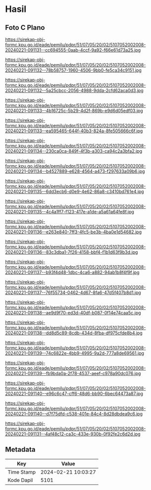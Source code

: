 # Hasil

## Foto C Plano

https://sirekap-obj-formc.kpu.go.id/eade/pemilu/pdpr/51/07/05/20/02/5107052002008-20240221-091131--cc694555-0aab-4ccf-9a92-f66e61d73a25.jpg

https://sirekap-obj-formc.kpu.go.id/eade/pemilu/pdpr/51/07/05/20/02/5107052002008-20240221-091132--78b58757-1960-4506-9bb0-fe5ca34c9151.jpg

https://sirekap-obj-formc.kpu.go.id/eade/pemilu/pdpr/51/07/05/20/02/5107052002008-20240221-091132--5a25cbcc-2056-4988-9dda-2cfd62aca0d3.jpg

https://sirekap-obj-formc.kpu.go.id/eade/pemilu/pdpr/51/07/05/20/02/5107052002008-20240221-091133--4b16725c-5b29-4d2f-869b-e9d6d05edf03.jpg

https://sirekap-obj-formc.kpu.go.id/eade/pemilu/pdpr/51/07/05/20/02/5107052002008-20240221-091133--ea595465-644f-40b3-824a-8fe505666c6f.jpg

https://sirekap-obj-formc.kpu.go.id/eade/pemilu/pdpr/51/07/05/20/02/5107052002008-20240221-091134--230ca0ca-849f-4f3b-a303-ca94c2a3bfa2.jpg

https://sirekap-obj-formc.kpu.go.id/eade/pemilu/pdpr/51/07/05/20/02/5107052002008-20240221-091134--b4527889-e628-4564-a473-f297633a09b6.jpg

https://sirekap-obj-formc.kpu.go.id/eade/pemilu/pdpr/51/07/05/20/02/5107052002008-20240221-091135--6dd3ecb6-d0e9-4e62-86a8-c3410bd761e4.jpg

https://sirekap-obj-formc.kpu.go.id/eade/pemilu/pdpr/51/07/05/20/02/5107052002008-20240221-091135--4c4a1ff7-f123-417e-a1de-a5a61a64fe8f.jpg

https://sirekap-obj-formc.kpu.go.id/eade/pemilu/pdpr/51/07/05/20/02/5107052002008-20240221-091136--e263e840-7ff3-4fc5-be3b-4ba0e1d54682.jpg

https://sirekap-obj-formc.kpu.go.id/eade/pemilu/pdpr/51/07/05/20/02/5107052002008-20240221-091136--83c3dba1-7f26-4158-bbf4-f1b1d63f9b3d.jpg

https://sirekap-obj-formc.kpu.go.id/eade/pemilu/pdpr/51/07/05/20/02/5107052002008-20240221-091137--b93f4d48-1dbc-4ca6-a882-94ab1b8f4f9f.jpg

https://sirekap-obj-formc.kpu.go.id/eade/pemilu/pdpr/51/07/05/20/02/5107052002008-20240221-091137--76f55734-0462-4d67-8fa6-47d5f407b8d1.jpg

https://sirekap-obj-formc.kpu.go.id/eade/pemilu/pdpr/51/07/05/20/02/5107052002008-20240221-091138--ae9d9f70-ed3d-40df-b087-0f14e74caa5c.jpg

https://sirekap-obj-formc.kpu.go.id/eade/pemilu/pdpr/51/07/05/20/02/5107052002008-20240221-091138--dd8d5c89-8cdb-434d-8fba-df975cfde8b4.jpg

https://sirekap-obj-formc.kpu.go.id/eade/pemilu/pdpr/51/07/05/20/02/5107052002008-20240221-091139--74c6822e-4bb9-4995-9a2d-777a8de69561.jpg

https://sirekap-obj-formc.kpu.go.id/eade/pemilu/pdpr/51/07/05/20/02/5107052002008-20240221-091139--fb9bda0a-2f78-4537-aeef-c978a90dc076.jpg

https://sirekap-obj-formc.kpu.go.id/eade/pemilu/pdpr/51/07/05/20/02/5107052002008-20240221-091140--e96c6c47-cff6-48d6-bb90-6bec64473a87.jpg

https://sirekap-obj-formc.kpu.go.id/eade/pemilu/pdpr/51/07/05/20/02/5107052002008-20240221-091140--d7f75dfd-c538-401e-84c4-8d28dbdea9c6.jpg

https://sirekap-obj-formc.kpu.go.id/eade/pemilu/pdpr/51/07/05/20/02/5107052002008-20240221-091131--4af48c12-ca3c-433e-930b-0f92fe2c6d2d.jpg


## Metadata

| Key        | Value               |
| ---------- | ------------------- |
| Time Stamp | 2024-02-21 10:03:27 |
| Kode Dapil | 5101                |



